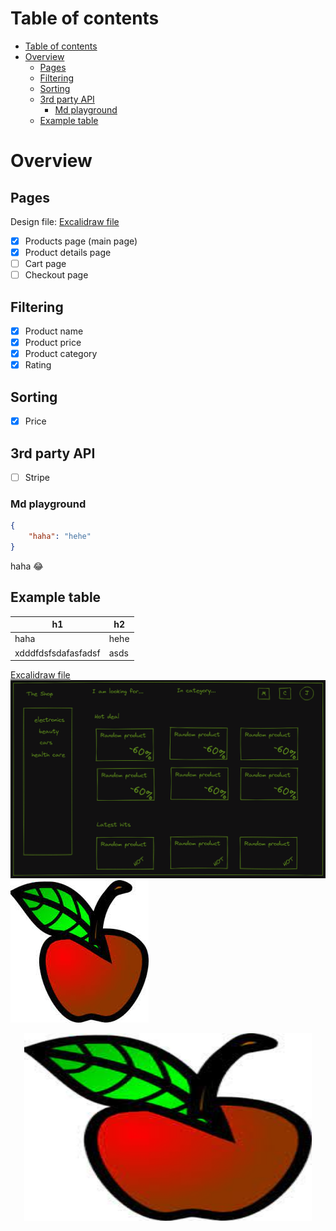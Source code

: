 # Table of contents

- [Table of contents](#table-of-contents)
- [Overview](#overview)
  - [Pages](#pages)
  - [Filtering](#filtering)
  - [Sorting](#sorting)
  - [3rd party API](#3rd-party-api)
    - [Md playground](#md-playground)
  - [Example table](#example-table)


# Overview

## Pages

Design file: [Excalidraw file](pages.excalidraw)

- [x] Products page (main page)
- [x] Product details page
- [ ] Cart page
- [ ] Checkout page

## Filtering

- [x] Product name
- [x] Product price
- [x] Product category
- [x] Rating

## Sorting

- [x] Price

## 3rd party API
- [ ] Stripe


### Md playground

```json
{
    "haha": "hehe"
}
```

haha :joy:

## Example table
| h1                  | h2   |
| ------------------- | ---- |
| haha                | hehe |
| xdddfdsfsdafasfadsf | asds |


[Excalidraw file](pages.excalidraw)
![Image](stats.excalidraw.png)
![apple image](apple.jpeg)

<p align="center">
  <img width="460" height="300" src="apple.jpeg">
</p>
